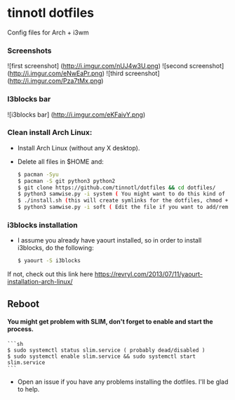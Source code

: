 # tinnotl dotfiles
Config files for Arch + i3wm

### Screenshots

![first screenshot] (http://i.imgur.com/nUJ4w3U.png)
![second screenshot] (http://i.imgur.com/eNwEaPr.png)
![third screenshot] (http://i.imgur.com/Pza7tMx.png)

### I3blocks bar

![i3blocks bar] (http://i.imgur.com/eKFaivY.png)

### Clean install Arch Linux:

* Install Arch Linux (without any X desktop).

* Delete all files in $HOME and:

    ```sh
    $ pacman -Syu
    $ pacman -S git python3 python2
    $ git clone https://github.com/tinnotl/dotfiles && cd dotfiles/
    $ python3 samwise.py -i system ( You might want to do this kind of things with sudo )
    $ ./install.sh (this will create symlinks for the dotfiles, chmod +x install.sh if needed)
    $ python3 samwise.py -i soft ( Edit the file if you want to add/remove softwares which will be installed with that command)
    ```

### i3blocks installation 


* I assume you already have yaourt installed, so in order to install i3blocks, do the following:


    ```sh
    $ yaourt -S i3blocks
    ```

If not, check out this link here https://revryl.com/2013/07/11/yaourt-installation-arch-linux/



## Reboot


#### You might get problem with SLIM, don't forget to enable and start the process.

    ```sh
    $ sudo systemctl status slim.service ( probably dead/disabled )
    $ sudo systemctl enable slim.service && sudo systemctl start slim.service
    ```

* Open an issue if you have any problems installing the dotfiles. I'll be glad to help.


